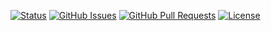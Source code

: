 [![Status](https://img.shields.io/badge/status-active-success.svg)]()
[![GitHub Issues](https://img.shields.io/github/issues/kylelobo/The-Documentation-Compendium.svg)](https://github.com/GH-Microservice/Contributions-Service/issues)
[![GitHub Pull Requests](https://img.shields.io/github/issues-pr/kylelobo/The-Documentation-Compendium.svg)](https://github.com/GH-Microservice/Contributions-Service/pulls)
[![License](https://img.shields.io/badge/license-MIT-blue.svg)](/LICENSE)
